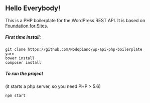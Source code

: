 ## Hello Everybody!

This is a PHP boilerplate for the WordPress REST API.
It is based on [Foundation for Sites](foundation.zurb.com/sites/docs/).

##### First time install:

```
git clone https://github.com/Nodopiano/wp-api-php-boilerplate
yarn
bower install
composer install
```

##### To run the project 
(it starts a php server, so you need PHP > 5.6)
```
npm start
```

